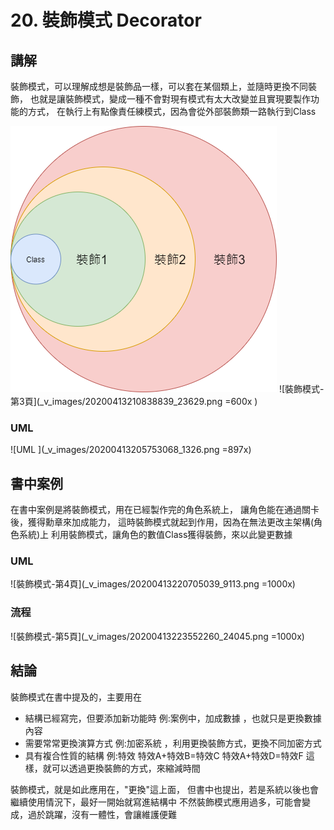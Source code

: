 # 20. 裝飾模式 Decorator

## 講解
裝飾模式，可以理解成想是裝飾品一樣，可以套在某個類上，並隨時更換不同裝飾，
也就是讓裝飾模式，變成一種不會對現有模式有太大改變並且實現要製作功能的方式，
在執行上有點像責任練模式，因為會從外部裝飾類一路執行到Class

![裝飾模式](_v_images/20200413193022708_10725.png)
![裝飾模式-第3頁](_v_images/20200413210838839_23629.png =600x )

### UML

![UML ](_v_images/20200413205753068_1326.png =897x)


## 書中案例

在書中案例是將裝飾模式，用在已經製作完的角色系統上，
讓角色能在通過關卡後，獲得勳章來加成能力，
這時裝飾模式就起到作用，因為在無法更改主架構(角色系統)上
利用裝飾模式，讓角色的數值Class獲得裝飾，來以此變更數據

### UML

![裝飾模式-第4頁](_v_images/20200413220705039_9113.png =1000x)

### 流程

![裝飾模式-第5頁](_v_images/20200413223552260_24045.png =1000x)

## 結論

裝飾模式在書中提及的，主要用在
-  結構已經寫完，但要添加新功能時 例:案例中，加成數據 ，也就只是更換數據內容
-  需要常常更換演算方式 例:加密系統 ，利用更換裝飾方式，更換不同加密方式
-  具有複合性質的結構 例:特效  特效A+特效B=特效C   特效A+特效D=特效F 這樣，就可以透過更換裝飾的方式，來縮減時間 

裝飾模式，就是如此應用在，"更換"這上面，
但書中也提出，若是系統以後也會繼續使用情況下，最好一開始就寫進結構中
不然裝飾模式應用過多，可能會變成，過於跳躍，沒有一體性，會讓維護便難
